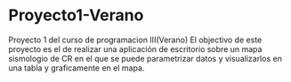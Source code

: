 # Proyecto1-Verano
 Proyecto 1 del curso de programacion III(Verano)
 El objectivo de este proyecto es el de realizar una aplicación de escritorio sobre un mapa sismologio de CR en el que se puede parametrizar datos y visualizarlos en una tabla y graficamente en el mapa.
